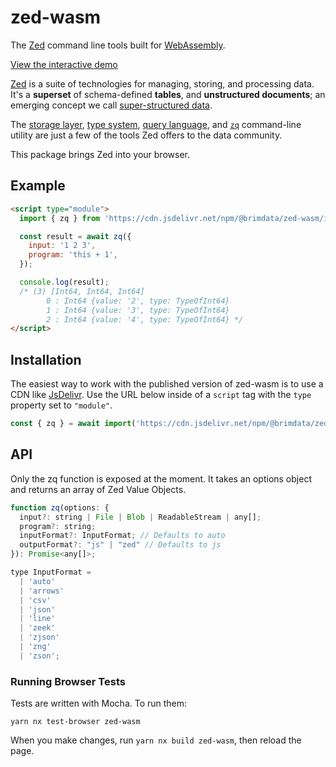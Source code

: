 # zed-wasm

The [Zed](https://zed.brimdata.io/) command line tools built for
[WebAssembly](https://webassembly.org/).

[View the interactive demo](https://observablehq.com/d/4064e8ce0f7b7e51)

[Zed](https://zed.brimdata.io/) is a suite of technologies for managing,
storing, and processing data. It's a **superset** of schema-defined **tables**,
and **unstructured documents**; an emerging concept we call
[super-structured data](https://zed.brimdata.io/docs/formats#2-zed-a-super-structured-pattern").

The [storage layer](https://zed.brimdata.io/docs/formats),
[type system](https://zed.brimdata.io/docs/formats/zed),
[query language](https://zed.brimdata.io/docs/language/overview),
and [`zq`](https://zed.brimdata.io/docs/commands/zq) command-line utility are
just a few of the tools Zed offers to the data community.

This package brings Zed into your browser.

## Example

```html
<script type="module">
  import { zq } from 'https://cdn.jsdelivr.net/npm/@brimdata/zed-wasm/index.js';

  const result = await zq({
    input: '1 2 3',
    program: 'this + 1',
  });

  console.log(result);
  /* (3) [Int64, Int64, Int64]
        0 : Int64 {value: '2', type: TypeOfInt64}
        1 : Int64 {value: '3', type: TypeOfInt64}
        2 : Int64 {value: '4', type: TypeOfInt64} */
</script>
```

## Installation

The easiest way to work with the published version of zed-wasm is to use a CDN
like [JsDelivr](https://www.jsdelivr.com/). Use the URL below inside of a
`script` tag with the `type` property set to `"module"`.

```js
const { zq } = await import('https://cdn.jsdelivr.net/npm/@brimdata/zed-wasm/index.js');
```

## API

Only the zq function is exposed at the moment. It takes an options object and returns an array of Zed Value Objects.

```js
function zq(options: {
  input?: string | File | Blob | ReadableStream | any[];
  program?: string;
  inputFormat?: InputFormat; // Defaults to auto
  outputFormat?: "js" | "zed" // Defaults to js
}): Promise<any[]>;

type InputFormat =
  | 'auto'
  | 'arrows'
  | 'csv'
  | 'json'
  | 'line'
  | 'zeek'
  | 'zjson'
  | 'zng'
  | 'zson';
```

### Running Browser Tests

Tests are written with Mocha. To run them:

```
yarn nx test-browser zed-wasm
```

When you make changes, run `yarn nx build zed-wasm`, then reload the page.
